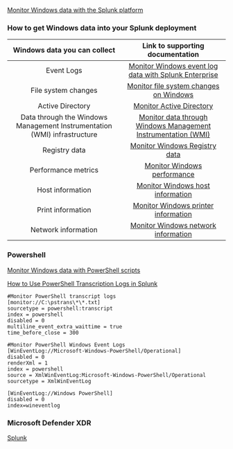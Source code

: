 [Monitor Windows data with the Splunk platform](https://help.splunk.com/en/data-management/get-data-in/get-data-into-splunk-enterprise/9.3/get-windows-data/monitor-windows-data-with-the-splunk-platform)
### How to get Windows data into your Splunk deployment
|                       Windows data you can collect                        |                Link to supporting documentation                |
|:-------------------------------------------------------------------------:|:--------------------------------------------------------------:|
| Event Logs                                                                | [Monitor Windows event log data with Splunk Enterprise](http://docs.splunk.com/Documentation/Splunk/9.4.2/Data/MonitorWindowseventlogdata)          |
| File system changes                                                       | [Monitor file system changes on Windows](http://docs.splunk.com/Documentation/Splunk/9.4.2/Data/MonitorfilesystemchangesonWindows)                         |
| Active Directory                                                          | [Monitor Active Directory](http://docs.splunk.com/Documentation/Splunk/9.4.2/Data/MonitorActiveDirectory)                                       |
| Data through the Windows Management Instrumentation (WMI) infrastructure  | [Monitor data through Windows Management Instrumentation (WMI)](http://docs.splunk.com/Documentation/Splunk/9.4.2/Data/MonitorWMIdata)  |
| Registry data                                                             | [Monitor Windows Registry data](http://docs.splunk.com/Documentation/Splunk/9.4.2/Data/MonitorWindowsregistrydata)                                  |
| Performance metrics                                                       | [Monitor Windows performance](http://docs.splunk.com/Documentation/Splunk/9.4.2/Data/MonitorWindowsperformance)                                    |
| Host information                                                          | [Monitor Windows host information](http://docs.splunk.com/Documentation/Splunk/9.4.2/Data/MonitorWindowshostinformation)                               |
| Print information                                                         | [Monitor Windows printer information](http://docs.splunk.com/Documentation/Splunk/9.4.2/Data/MonitorWindowsprinterinformation)                            |
| Network information                                                       | [Monitor Windows network information](http://docs.splunk.com/Documentation/Splunk/9.4.2/Data/MonitorWindowsnetworkinformation)                            |



### Powershell
[Monitor Windows data with PowerShell scripts](https://help.splunk.com/en/splunk-cloud-platform/get-started/get-data-in/9.3.2411/get-windows-data/monitor-windows-data-with-powershell-scripts)

[How to Use PowerShell Transcription Logs in Splunk](https://hurricanelabs.com/splunk-tutorials/how-to-use-powershell-transcription-logs-in-splunk/)

```
#Monitor PowerShell transcript logs
[monitor://C:\pstrans\*\*.txt]
sourcetype = powershell:transcript
index = powershell
disabled = 0
multiline_event_extra_waittime = true
time_before_close = 300

#Monitor PowerShell Windows Event Logs
[WinEventLog://Microsoft-Windows-PowerShell/Operational]
disabled = 0
renderXml = 1
index = powershell
source = XmlWinEventLog:Microsoft-Windows-PowerShell/Operational
sourcetype = XmlWinEventLog
```

```
[WinEventLog://Windows PowerShell]
disabled = 0
index=wineventlog
```

### Microsoft Defender XDR
[Splunk](https://learn.microsoft.com/en-us/defender-xdr/configure-siem-defender#splunk)

